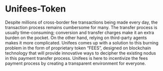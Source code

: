 # Unifees-Token
Despite millions of cross-border fee transactions being made every day, the transaction process remains cumbersome for many. The transfer process is usually time-consuming; conversion and transfer charges make it an extra burden on the pocket. On the other hand, relying on third-party agents makes it more complicated. Unifees comes up with a solution to this burning problem in the form of proprietary token “FEES”, designed on blockchain technology that will provide innovative ways to decipher the existing nodus in this payment transfer process.  Unifees is here to incentivize the fees payment process by creating a transparent environment for everyone.
